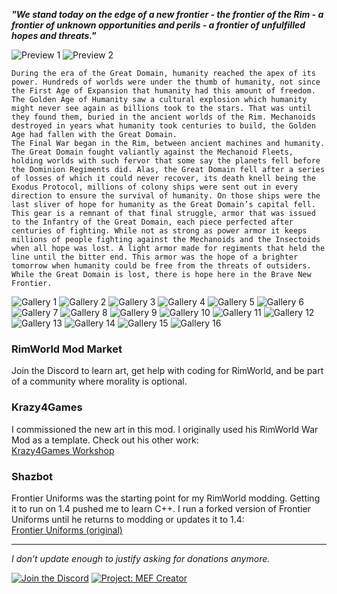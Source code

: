 ***"We stand today on the edge of a new frontier - the frontier of the Rim - a frontier of unknown opportunities and perils - a frontier of unfulfilled hopes and threats."***

![Preview 1](https://imgur.com/fVVaDCS.png)
![Preview 2](https://i.imgur.com/2WX0nv5.png)

~~~text
During the era of the Great Domain, humanity reached the apex of its power. Hundreds of worlds were under the thumb of humanity, not since the First Age of Expansion that humanity had this amount of freedom. The Golden Age of Humanity saw a cultural explosion which humanity might never see again as billions took to the stars. That was until they found them, buried in the ancient worlds of the Rim. Mechanoids destroyed in years what humanity took centuries to build, the Golden Age had fallen with the Great Domain.
The Final War began in the Rim, between ancient machines and humanity. The Great Domain fought valiantly against the Mechanoid Fleets, holding worlds with such fervor that some say the planets fell before the Dominion Regiments did. Alas, the Great Domain fell after a series of losses of which it could never recover, its death knell being the Exodus Protocol, millions of colony ships were sent out in every direction to ensure the survival of humanity. On those ships were the last sliver of hope for humanity as the Great Domain’s capital fell.
This gear is a remnant of that final struggle, armor that was issued to the Infantry of the Great Domain, each piece perfected after centuries of fighting. While not as strong as power armor it keeps millions of people fighting against the Mechanoids and the Insectoids when all hope was lost. A light armor made for regiments that held the line until the bitter end. This armor was the hope of a brighter tomorrow when humanity could be free from the threats of outsiders. While the Great Domain is lost, there is hope here in the Brave New Frontier.
~~~

![Gallery 1](https://i.imgur.com/kuBol1S.png)
![Gallery 2](https://i.imgur.com/l5ZDjxV.png)
![Gallery 3](https://i.imgur.com/ukSlgBG.png)
![Gallery 4](https://i.imgur.com/0JEayy3.png)
![Gallery 5](https://i.imgur.com/ilpvkhC.png)
![Gallery 6](https://i.imgur.com/FQ91Di2.png)
![Gallery 7](https://i.imgur.com/7LXNwZK.png)
![Gallery 8](https://i.imgur.com/xv2aOUw.png)
![Gallery 9](https://i.imgur.com/r0yELJ4.png)
![Gallery 10](https://i.imgur.com/8xSHgiW.png)
![Gallery 11](https://i.imgur.com/DKSNkjT.png)
![Gallery 12](https://i.imgur.com/8qb0NA8.png)
![Gallery 13](https://i.imgur.com/sknXQma.png)
![Gallery 14](https://i.imgur.com/ZfcH1nq.png)
![Gallery 15](https://i.imgur.com/W1Ko9ew.png)
![Gallery 16](https://i.imgur.com/63FghuM.png)

### RimWorld Mod Market
Join the Discord to learn art, get help with coding for RimWorld, and be part of a community where morality is optional.

### Krazy4Games
I commissioned the new art in this mod. I originally used his RimWorld War Mod as a template. Check out his other work:  
[Krazy4Games Workshop](https://steamcommunity.com/profiles/76561198855553476/myworkshopfiles/)

### Shazbot
Frontier Uniforms was the starting point for my RimWorld modding. Getting it to run on 1.4 pushed me to learn C++. I run a forked version of Frontier Uniforms until he returns to modding or updates it to 1.4:  
[Frontier Uniforms (original)](https://steamcommunity.com/sharedfiles/filedetails/?id=2564748238)

---

_I don’t update enough to justify asking for donations anymore._

[![Join the Discord](https://i.imgur.com/mwqasU1.png)](https://discord.gg/V3ztrPQw)
[![Project: MEF Creator](https://i.imgur.com/iW3HKOF.png)](https://github.com/karbonpanzer/music-expanded-framework-creator)
